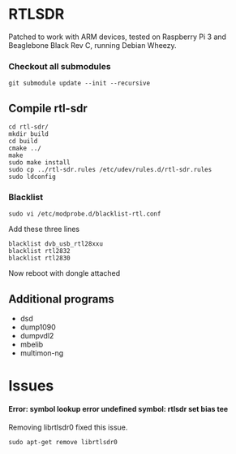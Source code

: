 # RTLSDR

Patched to work with ARM devices, tested on Raspberry Pi 3 and Beaglebone Black Rev C, running Debian Wheezy.

### Checkout all submodules

`git submodule update --init --recursive`

## Compile rtl-sdr 

```
cd rtl-sdr/
mkdir build
cd build
cmake ../
make
sudo make install
sudo cp ../rtl-sdr.rules /etc/udev/rules.d/rtl-sdr.rules
sudo ldconfig
```

### Blacklist

`sudo vi /etc/modprobe.d/blacklist-rtl.conf`

Add these three lines

```
blacklist dvb_usb_rtl28xxu
blacklist rtl2832
blacklist rtl2830
```

Now reboot with dongle attached

## Additional programs

* dsd
* dump1090
* dumpvdl2
* mbelib
* multimon-ng

# Issues

#### Error: symbol lookup error undefined symbol: rtlsdr set bias tee

Removing librtlsdr0 fixed this issue.

`sudo apt-get remove librtlsdr0`
